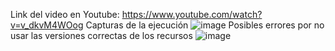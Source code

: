Link del video en Youtube: https://www.youtube.com/watch?v=v_dkvM4WOog
Capturas de la ejecución 
![image](https://github.com/VnCriis/DBAtlas/assets/150816550/88c5e5e1-a48c-43ef-b234-31870399dee8)
Posibles errores por no usar las versiones correctas de los recursos
![image](https://github.com/VnCriis/DBAtlas/assets/150816550/f994d47c-73f7-40d9-98f4-978eed1f1936)

